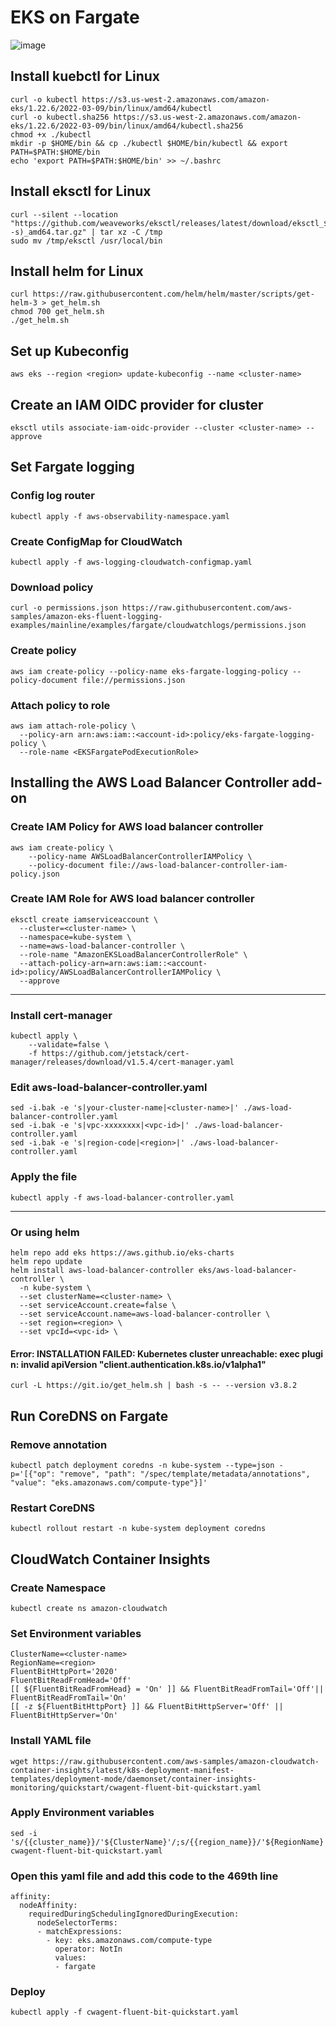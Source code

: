 # EKS on Fargate
![image](https://user-images.githubusercontent.com/77256585/179667389-336c516a-150b-49cb-b1a8-bd5ff71c5137.png)

## Install kuebctl for Linux
```
curl -o kubectl https://s3.us-west-2.amazonaws.com/amazon-eks/1.22.6/2022-03-09/bin/linux/amd64/kubectl
curl -o kubectl.sha256 https://s3.us-west-2.amazonaws.com/amazon-eks/1.22.6/2022-03-09/bin/linux/amd64/kubectl.sha256
chmod +x ./kubectl
mkdir -p $HOME/bin && cp ./kubectl $HOME/bin/kubectl && export PATH=$PATH:$HOME/bin
echo 'export PATH=$PATH:$HOME/bin' >> ~/.bashrc
```

## Install eksctl for Linux
```
curl --silent --location "https://github.com/weaveworks/eksctl/releases/latest/download/eksctl_$(uname -s)_amd64.tar.gz" | tar xz -C /tmp
sudo mv /tmp/eksctl /usr/local/bin
```

## Install helm for Linux
```
curl https://raw.githubusercontent.com/helm/helm/master/scripts/get-helm-3 > get_helm.sh
chmod 700 get_helm.sh
./get_helm.sh
```

## Set up Kubeconfig
```
aws eks --region <region> update-kubeconfig --name <cluster-name>
```

## Create an IAM OIDC provider for cluster
```
eksctl utils associate-iam-oidc-provider --cluster <cluster-name> --approve
```

## Set Fargate logging

### Config log router
```
kubectl apply -f aws-observability-namespace.yaml
```

### Create ConfigMap for CloudWatch
```
kubectl apply -f aws-logging-cloudwatch-configmap.yaml
```

### Download policy
```
curl -o permissions.json https://raw.githubusercontent.com/aws-samples/amazon-eks-fluent-logging-examples/mainline/examples/fargate/cloudwatchlogs/permissions.json
```

### Create policy
```
aws iam create-policy --policy-name eks-fargate-logging-policy --policy-document file://permissions.json
```

### Attach policy to role
```
aws iam attach-role-policy \
  --policy-arn arn:aws:iam::<account-id>:policy/eks-fargate-logging-policy \
  --role-name <EKSFargatePodExecutionRole>
```
## Installing the AWS Load Balancer Controller add-on

### Create IAM Policy for AWS load balancer controller
```
aws iam create-policy \
    --policy-name AWSLoadBalancerControllerIAMPolicy \
    --policy-document file://aws-load-balancer-controller-iam-policy.json
```

### Create IAM Role for AWS load balancer controller
```
eksctl create iamserviceaccount \
  --cluster=<cluster-name> \
  --namespace=kube-system \
  --name=aws-load-balancer-controller \
  --role-name "AmazonEKSLoadBalancerControllerRole" \
  --attach-policy-arn=arn:aws:iam::<account-id>:policy/AWSLoadBalancerControllerIAMPolicy \
  --approve
```
---
### Install cert-manager
```
kubectl apply \
    --validate=false \
    -f https://github.com/jetstack/cert-manager/releases/download/v1.5.4/cert-manager.yaml
```
### Edit aws-load-balancer-controller.yaml
```
sed -i.bak -e 's|your-cluster-name|<cluster-name>|' ./aws-load-balancer-controller.yaml
sed -i.bak -e 's|vpc-xxxxxxxx|<vpc-id>|' ./aws-load-balancer-controller.yaml
sed -i.bak -e 's|region-code|<region>|' ./aws-load-balancer-controller.yaml
```

### Apply the file
```
kubectl apply -f aws-load-balancer-controller.yaml
```
---
### Or using helm

```
helm repo add eks https://aws.github.io/eks-charts
helm repo update
helm install aws-load-balancer-controller eks/aws-load-balancer-controller \
  -n kube-system \
  --set clusterName=<cluster-name> \
  --set serviceAccount.create=false \
  --set serviceAccount.name=aws-load-balancer-controller \
  --set region=<region> \
  --set vpcId=<vpc-id> \
```

#### Error: INSTALLATION FAILED: Kubernetes cluster unreachable: exec plugin: invalid apiVersion "client.authentication.k8s.io/v1alpha1"
```
curl -L https://git.io/get_helm.sh | bash -s -- --version v3.8.2
```

## Run CoreDNS on Fargate

### Remove annotation
```
kubectl patch deployment coredns -n kube-system --type=json -p='[{"op": "remove", "path": "/spec/template/metadata/annotations", "value": "eks.amazonaws.com/compute-type"}]'
```

### Restart CoreDNS
```
kubectl rollout restart -n kube-system deployment coredns
```



## CloudWatch Container Insights

### Create Namespace
```
kubectl create ns amazon-cloudwatch
```

### Set Environment variables
```
ClusterName=<cluster-name>
RegionName=<region>
FluentBitHttpPort='2020'
FluentBitReadFromHead='Off'
[[ ${FluentBitReadFromHead} = 'On' ]] && FluentBitReadFromTail='Off'|| FluentBitReadFromTail='On'
[[ -z ${FluentBitHttpPort} ]] && FluentBitHttpServer='Off' || FluentBitHttpServer='On'
```

### Install YAML file
```
wget https://raw.githubusercontent.com/aws-samples/amazon-cloudwatch-container-insights/latest/k8s-deployment-manifest-templates/deployment-mode/daemonset/container-insights-monitoring/quickstart/cwagent-fluent-bit-quickstart.yaml
```

### Apply Environment variables
```
sed -i 's/{{cluster_name}}/'${ClusterName}'/;s/{{region_name}}/'${RegionName}'/;s/{{http_server_toggle}}/"'${FluentBitHttpServer}'"/;s/{{http_server_port}}/"'${FluentBitHttpPort}'"/;s/{{read_from_head}}/"'${FluentBitReadFromHead}'"/;s/{{read_from_tail}}/"'${FluentBitReadFromTail}'"/' cwagent-fluent-bit-quickstart.yaml 
```

### Open this yaml file and add this code to the 469th line
```
affinity:
  nodeAffinity:
    requiredDuringSchedulingIgnoredDuringExecution:
      nodeSelectorTerms:
      - matchExpressions:
        - key: eks.amazonaws.com/compute-type
          operator: NotIn
          values:
          - fargate
```

### Deploy
```
kubectl apply -f cwagent-fluent-bit-quickstart.yaml 
```